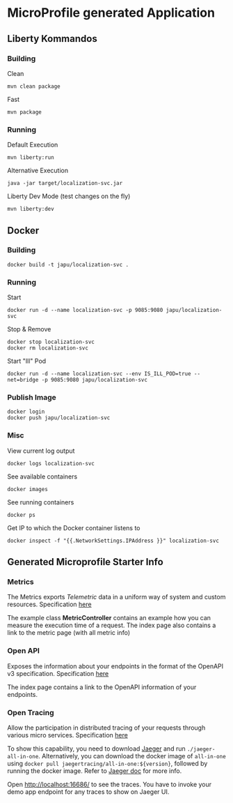 # MicroProfile generated Application

## Liberty Kommandos

### Building

Clean

    mvn clean package

Fast

    mvn package

### Running

Default Execution

    mvn liberty:run

Alternative Execution

    java -jar target/localization-svc.jar

Liberty Dev Mode (test changes on the fly)

    mvn liberty:dev

## Docker

### Building

    docker build -t japu/localization-svc .

### Running

Start

    docker run -d --name localization-svc -p 9085:9080 japu/localization-svc

Stop & Remove

    docker stop localization-svc
    docker rm localization-svc

Start "Ill" Pod

    docker run -d --name localization-svc --env IS_ILL_POD=true --net=bridge -p 9085:9080 japu/localization-svc

### Publish Image

    docker login
    docker push japu/localization-svc

### Misc

View current log output

    docker logs localization-svc

See available containers

    docker images

See running containers

    docker ps

Get IP to which the Docker container listens to

    docker inspect -f "{{.NetworkSettings.IPAddress }}" localization-svc

## Generated Microprofile Starter Info

### Metrics

The Metrics exports _Telemetric_ data in a uniform way of system and custom resources. Specification [here](https://microprofile.io/project/eclipse/microprofile-metrics)

The example class **MetricController** contains an example how you can measure the execution time of a request.  The index page also contains a link to the metric page (with all metric info)

### Open API

Exposes the information about your endpoints in the format of the OpenAPI v3 specification. Specification [here](https://microprofile.io/project/eclipse/microprofile-open-api)

The index page contains a link to the OpenAPI information of your endpoints.

### Open Tracing

Allow the participation in distributed tracing of your requests through various micro services. Specification [here](https://microprofile.io/project/eclipse/microprofile-opentracing)

To show this capability, you need to download [Jaeger](https://www.jaegertracing.io/download/#binaries) and run ```./jaeger-all-in-one```. 
Alternatively, you can download the docker image of `all-in-one` using ```docker pull jaegertracing/all-in-one:${version}```,
followed by running the docker image. Refer to [Jaeger doc](https://www.jaegertracing.io/docs/) for more info.

Open [http://localhost:16686/](http://localhost:16686/) to see the traces. You have to invoke your demo app endpoint for any traces to show on Jaeger UI.
